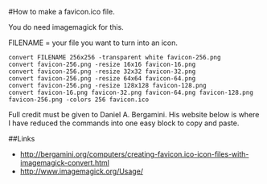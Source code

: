 #How to make a favicon.ico file.

You do need imagemagick for this.

FILENAME = your file you want to turn into an icon.
```
convert FILENAME 256x256 -transparent white favicon-256.png
convert favicon-256.png -resize 16x16 favicon-16.png
convert favicon-256.png -resize 32x32 favicon-32.png
convert favicon-256.png -resize 64x64 favicon-64.png
convert favicon-256.png -resize 128x128 favicon-128.png
convert favicon-16.png favicon-32.png favicon-64.png favicon-128.png favicon-256.png -colors 256 favicon.ico
```

Full credit must be given to Daniel A. Bergamini. His website below is where I have reduced the commands into one easy block to copy and paste.

##Links
* http://bergamini.org/computers/creating-favicon.ico-icon-files-with-imagemagick-convert.html
* http://www.imagemagick.org/Usage/
